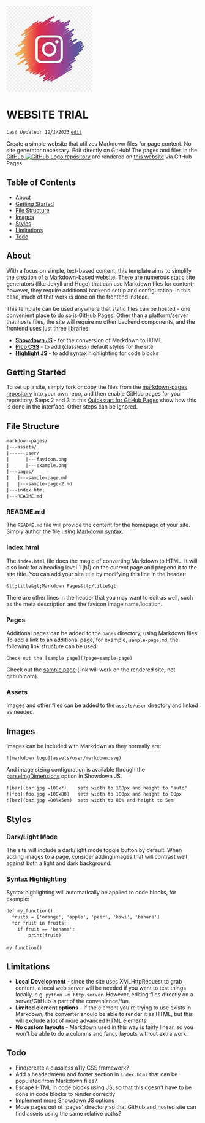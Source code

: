 
![trial logo](download.jpeg)

# WEBSITE TRIAL

_`Last Updated: 12/1/2023`_ [`edit`](https://github.com/dandalpiaz/markdown-pages/edit/main/README.md)

Create a simple website that utilizes Markdown files for page content. No site generator necessary. Edit directly on GitHub! The pages and files in the [GitHub ![GitHub Logo](assets/user/github.png) repository](https://github.com/dandalpiaz/markdown-pages) are rendered on [this website](https://dandalpiaz.github.io/markdown-pages) via GitHub Pages. 

## Table of Contents

- [About](#about)
- [Getting Started](#getting-started)
- [File Structure](#file-structure)
- [Images](#images)
- [Styles](#styles)
- [Limitations](#limitations)
- [Todo](#todo)

## About

With a focus on simple, text-based content, this template aims to simplify the creation of a Markdown-based website. There are numerous static site generators (like Jekyll and Hugo) that can use Markdown files for content; however, they require additional backend setup and configuration. In this case, much of that work is done on the frontend instead. 

This template can be used anywhere that static files can be hosted - one convenient place to do so is GitHub Pages. Other than a platform/server that hosts files, the site will require no other backend components, and the frontend uses just three libraries:

- **[Showdown JS](http://showdownjs.com/)** - for the conversion of Markdown to HTML
- **[Pico CSS](https://picocss.com/)** - to add (classless) default styles for the site
- **[Highlight JS](https://highlightjs.org/)** - to add syntax highlighting for code blocks

## Getting Started 

To set up a site, simply fork or copy the files from the [markdown-pages repository](https://github.com/dandalpiaz/markdown-pages) into your own repo, and then enable GitHub pages for your repository. Steps 2 and 3 in this [Quickstart for GitHub Pages](https://docs.github.com/en/pages/quickstart) show how this is done in the interface. Other steps can be ignored.

## File Structure

```
markdown-pages/
|---assets/
|------user/
|	   |---favicon.png
|	   |---example.png
|---pages/
|	|---sample-page.md
|	|---sample-page-2.md
|---index.html
|---README.md
```

### README.md

The `README.md` file will provide the content for the homepage of your site. Simply author the file using [Markdown syntax](https://www.markdownguide.org/basic-syntax/).

### index.html

The `index.html` file does the magic of converting Markdown to HTML. It will also look for a heading level 1 (h1) on the current page and prepend it to the site title. You can add your site title by modifying this line in the header:

```
&lt;title&gt;Markdown Pages&lt;/title&gt;
```

There are other lines in the header that you may want to edit as well, such as the meta description and the favicon image name/location.


### Pages

Additional pages can be added to the `pages` directory, using Markdown files. To add a link to an additional page, for example, `sample-page.md`, the following link structure can be used: 

```
Check out the [sample page](?page=sample-page)
```

Check out the [sample page](?page=sample-page) (link will work on the rendered site, not github.com).

### Assets

Images and other files can be added to the `assets/user` directory and linked as needed. 

## Images

Images can be included with Markdown as they normally are:

```
![markdown logo](assets/user/markdown.svg)
```

And image sizing configuration is available through the [parseImgDimensions](https://showdownjs.com/docs/available-options/#parseimgdimensions) option in Showdown JS:

```
![bar](bar.jpg =100x*)    sets width to 100px and height to "auto"
![foo](foo.jpg =100x80)   sets width to 100px and height to 80px
![baz](baz.jpg =80%x5em)  sets width to 80% and height to 5em
```

## Styles

### Dark/Light Mode

The site will include a dark/light mode toggle button by default. When adding images to a page, consider adding images that will contrast well against both a light and dark background.

### Syntax Highlighting

Syntax highlighting will automatically be applied to code blocks, for example:

```
def my_function():
  fruits = ['orange', 'apple', 'pear', 'kiwi', 'banana']
  for fruit in fruits:
    if fruit == 'banana':
        print(fruit)

my_function()
```

## Limitations

- **Local Development** - since the site uses XMLHttpRequest to grab content, a local web server will be needed if you want to test things locally, e.g. `python -m http.server`. However, editing files directly on a server/GitHub is part of the convenience/fun.
- **Limited element options** - if the element you're trying to use exists in Markdown, the converter should be able to render it as HTML, but this will exclude a lot of more advanced HTML elements.  
- **No custom layouts** - Markdown used in this way is fairly linear, so you won't be able to do a columns and fancy layouts without extra work.

## Todo

- Find/create a classless a11y CSS framework?
- Add a header/menu and footer section in `index.html` that can be populated from Markdown files?
- Escape HTML in code blocks using JS, so that this doesn't have to be done in code blocks to render correctly
- Implement more [Showdown JS options](https://github.com/showdownjs/showdown/wiki/Showdown-Options)
- Move pages out of 'pages' directory so that GitHub and hosted site can find assets using the same relative paths?
